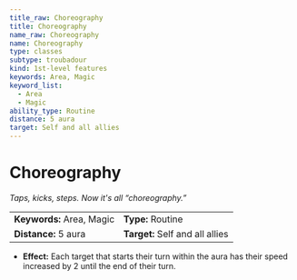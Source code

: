 ```yaml
---
title_raw: Choreography
title: Choreography
name_raw: Choreography
name: Choreography
type: classes
subtype: troubadour
kind: 1st-level features
keywords: Area, Magic
keyword_list:
  - Area
  - Magic
ability_type: Routine
distance: 5 aura
target: Self and all allies
---
```


# Choreography

*Taps, kicks, steps. Now it's all “choreography.”*

|                           |                                 |
| :------------------------ | :------------------------------ |
| **Keywords:** Area, Magic | **Type:** Routine               |
| **Distance:** 5 aura      | **Target:** Self and all allies |

- **Effect:** Each target that starts their turn within the aura has their speed increased by 2 until the end of their turn.
